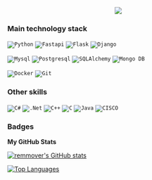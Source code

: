 <p align="center">
  <a href="https://github.com/DenverCoder1/readme-typing-svg">
    <img src="https://readme-typing-svg.demolab.com/?lines=Python%20Developer;I'm%20always%20learning%20something%20new;Future%20Data%20Scientist&font=Fira%20Code&center=true&width=440&height=45&color=4f69c6&vCenter=true&pause=1000&size=22" /></a>
</p>

### Main technology stack

<code>![Python](https://img.shields.io/badge/pyhton-%23323330.svg?style=for-the-badge&logo=python&logoColor=%23F7DF1E)</code>
<code>![Fastapi](https://img.shields.io/badge/-fastapi-4fc08d?style=for-the-badge&logo=fastapi&logoColor=white)</code>
<code>![Flask](https://img.shields.io/badge/flask-hotpink.svg?style=for-the-badge&logo=flask&logoColor=white)</code>
<code>![Django](https://img.shields.io/badge/django-%238DD6F9.svg?style=for-the-badge&logo=django&logoColor=black)</code>


<code>![Mysql](https://img.shields.io/badge/mysql-%2320232a.svg?style=for-the-badge&logo=mysql&logoColor=%2361DAFB)</code>
<code>![Postgresql](https://img.shields.io/badge/postgresql-%231572B6.svg?style=for-the-badge&logo=postgresql&logoColor=white)</code>
<code>![SQLAlchemy](https://img.shields.io/badge/sqlalchemy-47A248?style=for-the-badge&logo=sqlalchemy&logoColor=white)</code>
<code>![Mongo DB](https://img.shields.io/badge/-mongodb-47A248?style=for-the-badge&logo=mongodb&logoColor=white)</code>

<code>![Docker](https://img.shields.io/badge/-docker-2496ED?style=for-the-badge&logo=docker&logoColor=white)</code>
<code>![Git](https://img.shields.io/badge/git-%23F05033.svg?style=for-the-badge&logo=git&logoColor=white)</code>

### Other skills
<code>![C#](https://img.shields.io/badge/c%23-%23239120.svg?style=for-the-badge&logo=c-sharp&logoColor=white)</code>
<code>![.Net](https://img.shields.io/badge/.NET-5C2D91?style=for-the-badge&logo=.net&logoColor=white)</code>
<code>![C++](https://img.shields.io/badge/c++-%2300599C.svg?style=for-the-badge&logo=c%2B%2B&logoColor=white)</code>
<code>![C](https://img.shields.io/badge/c-%2300599C.svg?style=for-the-badge&logo=c&logoColor=white)</code>
<code>![Java](https://img.shields.io/badge/java-%2300599C.svg?style=for-the-badge&logo=java&logoColor=white)</code>
<code>![CISCO](https://img.shields.io/badge/cisco-%2300599C.svg?style=for-the-badge&logo=cisco&logoColor=white)</code>

### Badges

<b>My GitHub Stats</b>

<a href="http://www.github.com/remmover"><img src="https://github-readme-stats.vercel.app/api?username=remmover&show_icons=true&hide=stars,&count_private=true&title_color=FFEF00&text_color=D3D3D3&icon_color=10b981&bg_color=2b3f86&hide_border=true&show_icons=true" alt="remmover's GitHub stats" /></a>

<a href="https://github.com/remmover" align="left"><img src="https://github-readme-stats.vercel.app/api/top-langs/?username=remmover&langs_count=10&title_color=FFEF00&text_color=D3D3D3&icon_color=10b981&bg_color=2b3f86&hide_border=true&locale=en&custom_title=Top%20%Languages" alt="Top Languages" /></a>

